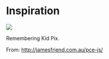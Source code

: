 # Inspiration

![](https://db-feed.s3.amazonaws.com/legacy/Screen_Shot_2019_10_10_at_2_29_08_PM-1570732279505.png)

Remembering Kid Pix.

From: http://jamesfriend.com.au/pce-js/